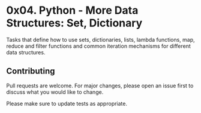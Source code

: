 # 0x04. Python - More Data Structures: Set, Dictionary

Tasks that define how to use sets, dictionaries, lists, lambda functions, map, reduce and filter functions and common iteration mechanisms for different data structures.

## Contributing
Pull requests are welcome. For major changes, please open an issue first to discuss what you would like to change.

Please make sure to update tests as appropriate.
